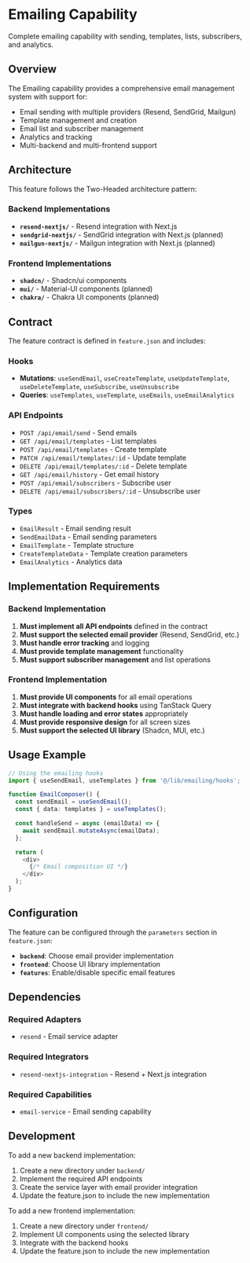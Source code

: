 # Emailing Capability

Complete emailing capability with sending, templates, lists, subscribers, and analytics.

## Overview

The Emailing capability provides a comprehensive email management system with support for:
- Email sending with multiple providers (Resend, SendGrid, Mailgun)
- Template management and creation
- Email list and subscriber management
- Analytics and tracking
- Multi-backend and multi-frontend support

## Architecture

This feature follows the Two-Headed architecture pattern:

### Backend Implementations
- **`resend-nextjs/`** - Resend integration with Next.js
- **`sendgrid-nextjs/`** - SendGrid integration with Next.js (planned)
- **`mailgun-nextjs/`** - Mailgun integration with Next.js (planned)

### Frontend Implementations
- **`shadcn/`** - Shadcn/ui components
- **`mui/`** - Material-UI components (planned)
- **`chakra/`** - Chakra UI components (planned)

## Contract

The feature contract is defined in `feature.json` and includes:

### Hooks
- **Mutations**: `useSendEmail`, `useCreateTemplate`, `useUpdateTemplate`, `useDeleteTemplate`, `useSubscribe`, `useUnsubscribe`
- **Queries**: `useTemplates`, `useTemplate`, `useEmails`, `useEmailAnalytics`

### API Endpoints
- `POST /api/email/send` - Send emails
- `GET /api/email/templates` - List templates
- `POST /api/email/templates` - Create template
- `PATCH /api/email/templates/:id` - Update template
- `DELETE /api/email/templates/:id` - Delete template
- `GET /api/email/history` - Get email history
- `POST /api/email/subscribers` - Subscribe user
- `DELETE /api/email/subscribers/:id` - Unsubscribe user

### Types
- `EmailResult` - Email sending result
- `SendEmailData` - Email sending parameters
- `EmailTemplate` - Template structure
- `CreateTemplateData` - Template creation parameters
- `EmailAnalytics` - Analytics data

## Implementation Requirements

### Backend Implementation
1. **Must implement all API endpoints** defined in the contract
2. **Must support the selected email provider** (Resend, SendGrid, etc.)
3. **Must handle error tracking** and logging
4. **Must provide template management** functionality
5. **Must support subscriber management** and list operations

### Frontend Implementation
1. **Must provide UI components** for all email operations
2. **Must integrate with backend hooks** using TanStack Query
3. **Must handle loading and error states** appropriately
4. **Must provide responsive design** for all screen sizes
5. **Must support the selected UI library** (Shadcn, MUI, etc.)

## Usage Example

```typescript
// Using the emailing hooks
import { useSendEmail, useTemplates } from '@/lib/emailing/hooks';

function EmailComposer() {
  const sendEmail = useSendEmail();
  const { data: templates } = useTemplates();

  const handleSend = async (emailData) => {
    await sendEmail.mutateAsync(emailData);
  };

  return (
    <div>
      {/* Email composition UI */}
    </div>
  );
}
```

## Configuration

The feature can be configured through the `parameters` section in `feature.json`:

- **`backend`**: Choose email provider implementation
- **`frontend`**: Choose UI library implementation
- **`features`**: Enable/disable specific email features

## Dependencies

### Required Adapters
- `resend` - Email service adapter

### Required Integrators
- `resend-nextjs-integration` - Resend + Next.js integration

### Required Capabilities
- `email-service` - Email sending capability

## Development

To add a new backend implementation:

1. Create a new directory under `backend/`
2. Implement the required API endpoints
3. Create the service layer with email provider integration
4. Update the feature.json to include the new implementation

To add a new frontend implementation:

1. Create a new directory under `frontend/`
2. Implement UI components using the selected library
3. Integrate with the backend hooks
4. Update the feature.json to include the new implementation
